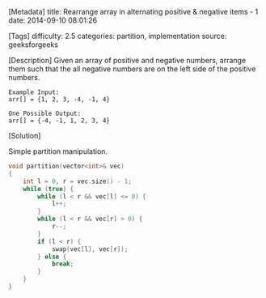 [Metadata]
title: Rearrange array in alternating positive & negative items - 1
date: 2014-09-10 08:01:26 

[Tags]
difficulty: 2.5
categories: partition, implementation
source: geeksforgeeks

[Description]
Given an array of positive and negative numbers, arrange them such that the all negative numbers are on the left side of the positive numbers.

```
Example Input:
arr[] = {1, 2, 3, -4, -1, 4}

One Possible Output: 
arr[] = {-4, -1, 1, 2, 3, 4} 
```

[Solution]

Simple partition manipulation.

```cpp
void partition(vector<int>& vec)
{
    int l = 0, r = vec.size() - 1;
    while (true) {
        while (l < r && vec[l] <= 0) {
            l++;
        }
        while (l < r && vec[r] > 0) {
            r--;
        }
        if (l < r) {
            swap(vec[l], vec[r]);
        } else {
            break;
        }
    }
}
```

